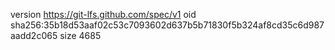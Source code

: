 version https://git-lfs.github.com/spec/v1
oid sha256:35b18d53aaf02c53c7093602d637b5b71830f5b324af8cd35c6d987aadd2c065
size 4685
